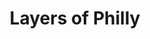 ---
pid: WS123
title: Layers of Philly
location_transcription: 2nd Street
zipcode: '19147'
outside_phl: 
neighborhood: Queen Village,Bella Vista,Pennsport,Italian Market
age: '48'
age_range: 40-49
instagram: 
image_file_name: WS_123.jpg
proposal_transcription: A way of seeing the layers of history in one place - watching
  things + people come + go over time
topic: History
topic_summary: '0'
type: 2D,Garden,Mural
keywords_other: time
credit: 
image_labels: 
twitter: emilymeme
facebook: 
permalink: "/monuments/ws123/"
layout: item-page
---